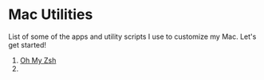 # Mac Utilities

List of some of the apps and utility scripts I use to customize my Mac. Let's get started!

1. [Oh My Zsh](oh%20my%20zsh/README.md)
2. 